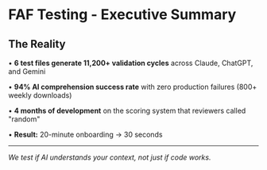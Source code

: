 # FAF Testing - Executive Summary

## The Reality

• **6 test files generate 11,200+ validation cycles** across Claude, ChatGPT, and Gemini

• **94% AI comprehension success rate** with zero production failures (800+ weekly downloads)

• **4 months of development** on the scoring system that reviewers called "random"

• **Result:** 20-minute onboarding → 30 seconds

---

*We test if AI understands your context, not just if code works.*